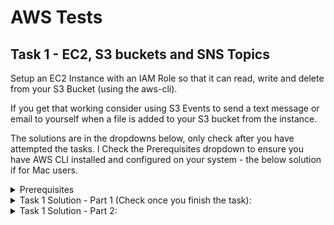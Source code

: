 # AWS Tests

## Task 1 - EC2, S3 buckets and SNS Topics

Setup an EC2 Instance with an IAM Role so that it can read, write and delete from your S3 Bucket (using the aws-cli). 

If you get that working consider using S3 Events to send a text message or email to yourself when a file is added to your S3 bucket from the instance.

The solutions are in the dropdowns below, only check after you have attempted the tasks.
l
Check the Prerequisites dropdown to ensure you have AWS CLI installed and configured on your system - the below solution if for Mac users.

<details>
<summary> Prerequisites </summary>
<br>

1 Make sure you have at least Python 2 Installed. Check to see which version of Python you have by running:

```sh
$ python --version 
```

2 Install the AWS CLI by running the command: 

```sh
$ curl "https://s3.amazonaws.com/aws-cli/awscli-bundle.zip" -o "awscli-bundle.zip"
```

3 Unzip the package from (2):

```sh
$ unzip awscli-bundle.zip
```

4 Run the installation:

```sh
$ sudo ./awscli-bundle/install -i /usr/local/aws -b /usr/local/bin/aws
```

5 Follow IAM on your AWS console, and generate your Secret Access Key and put it somewhere safe

6 Change directory on your terminal to where you saved your file:

```sh
$ cd /path/to/your/access-key.csv
```

7 Run the AWS configure command:

```sh
$ aws configure
AWS Access Key ID [None]: <Fill this in>
...
```
Fill the details from your CSV file, put in the region and choose JSON as your default output format

8 Protect the config file, which will be located in the ~/.aws/ directory

```sh
$ chmod 600 ~/.aws/config
```

9 That's it - you're ready to use AWS on your console. Test it out by running the following command:

```sh
$ aws s3 ls 
```

And if you have an S3 buckets, they will be listed as per the 'ls' command

</details>




<details>
<summary>Task 1 Solution - Part 1
(Check once you finish the task): </summary>
<br>


1 Spin up an EC2 Instance on AWS, and when you reach the IAM roles, give it the full access S3 IAM Role

2 When you press launch, create a new key-pair and download it. When downloaded move it to your chosen directory:

```sh
$ mv ~/Downloads/<your-key-pair-file>.pem ~/path/to/your/chosen/directory
```

The .pem file is now in your chosen directory

2 SSH Into the Instance - if not in your chosen directory, change it to that

```sh
$ ssh -i "<Your-pem-file.pem" ec2-user@ec2-IP.region.compute.amazonaws.com
```
If you've done everything right so far, you are now in your EC2 server via your terminal

3 Create an S3 bucket, with default options from the console

4 Go back to your EC2 server via the terminal and test if it has read, write and delete permissions with your bucket

```sh
$ echo "Hello World" | aws s3 cp - s3://yourbucketname/test.txt
```

Go to the S3 bucket via the console to see if your txt file is there, and see what it contains. This shows it has write files.

```sh
$ aws s3 cp s3://yourbucketname/test.txt ./
```

This will copy your S3 object to your current directory in your EC2 server. List contents to see if it's there (ls)

```sh
$ aws s3 rm s3://yourbucketname/test.txt
```

This will delete the file from the S3 bucket. You can also delete from the EC2 by running:

```
$ rm test.txt
```

</details>


<details>
<summary>Task 1 Solution - Part 2:  </summary>
<br>

For this part you will need to use S3 events, SNS to receive emails and EC2 instance to add or remove objects from an S3 bucket.

1 On your S3 bucket, go to Event Notifications - You will find this in the properties tab on the S3 bucket

2 Name it and select which events it should trigger on - for the case above, this is on a put.

3 When you reach the destination, you will notice that you need to configure an SNS topic first

4 Go to the SNS service on AWS, and create an SNS topic (Standard, NOT FIFO)

5 Also, create an IAM role for the SNS topic to allow the SNS your bucket ARN as required

6 On the SNS Access Policy, ensure you get rid of any conditions present, and replace it with 

```sh
"Condition": {
    "ArnLike": {
        "AWS:SourceArn": "your-chosen-bucket-ARN"
}
```
7 Make the SNS Topic and then proceed to selecting this Topic on your S3 bucket Event Notifications

8 Now for the email bit, create a Subscription for your newly created SNS topic and select email

9 Go back to your EC2 instance (via terminal), and run the commands from Part 1: 

```sh
$ echo "Hello World" | aws s3 cp - s3://yourbucketname/test.txt
```

You will receive an email telling you an object was added to your S3 bucket - proving that you have successfully configured S3 notifications, SNS topics in addition to roles and permissions. Well done!


</details>
